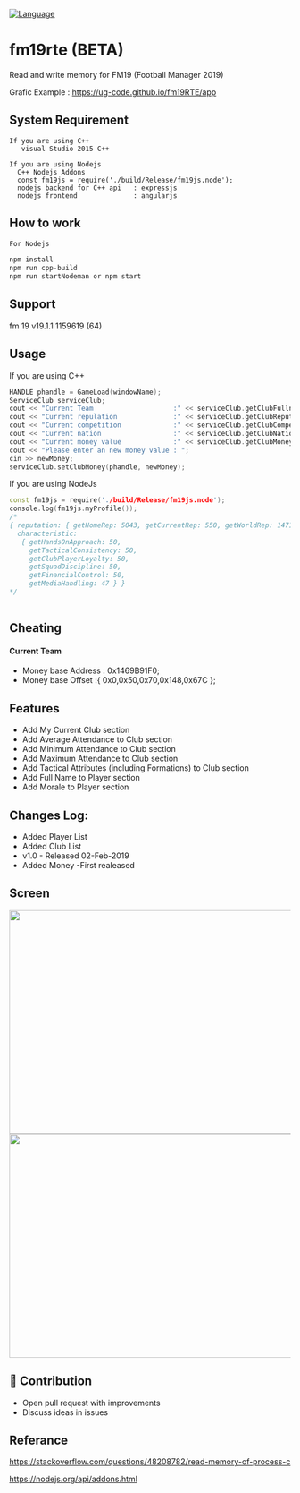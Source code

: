 
[![Language](https://img.shields.io/badge/language-C++-blue.svg)](https://isocpp.org/)

# fm19rte (BETA)

Read and write memory for FM19 (Football Manager 2019)

Grafic Example : https://ug-code.github.io/fm19RTE/app

## System Requirement
```
If you are using C++
   visual Studio 2015 C++

If you are using Nodejs
  C++ Nodejs Addons
  const fm19js = require('./build/Release/fm19js.node');
  nodejs backend for C++ api   : expressjs
  nodejs frontend              : angularjs
```

## How to work

```js
For Nodejs

npm install
npm run cpp-build
npm run startNodeman or npm start

```

## Support
fm 19 v19.1.1 1159619 (64)


## Usage

 If you are using C++
```c++
HANDLE phandle = GameLoad(windowName);
ServiceClub serviceClub;
cout << "Current Team                    :" << serviceClub.getClubFullname(phandle) << endl;
cout << "Current repulation              :" << serviceClub.getClubReputation(phandle) << endl;
cout << "Current competition             :" << serviceClub.getClubCompetition(phandle) << endl;
cout << "Current nation                  :" << serviceClub.getClubNation(phandle) << endl;
cout << "Current money value             :" << serviceClub.getClubMoney(phandle) << endl;
cout << "Please enter an new money value : ";
cin >> newMoney;
serviceClub.setClubMoney(phandle, newMoney);
```
If you are using NodeJs
```c++
const fm19js = require('./build/Release/fm19js.node');
console.log(fm19js.myProfile()); 
/*
{ reputation: { getHomeRep: 5043, getCurrentRep: 550, getWorldRep: 1471 },
  characteristic:
   { getHandsOnApproach: 50,
     getTacticalConsistency: 50,
     getClubPlayerLoyalty: 50,
     getSquadDiscipline: 50,
     getFinancialControl: 50,
     getMediaHandling: 47 } }
*/     
     


```


## Cheating
#### Current Team
- Money base Address : 0x1469B91F0;
- Money base Offset  :{ 0x0,0x50,0x70,0x148,0x67C };


## Features

  - Add My Current Club section
  - Add Average Attendance to Club section
  - Add Minimum Attendance to Club section
  - Add Maximum Attendance to Club section
  - Add Tactical Attributes (including Formations) to Club section
  - Add Full Name to Player section
  - Add Morale to Player section


##  Changes Log:
  - Added Player List
  - Added Club List
  - v1.0 - Released 02-Feb-2019 
  - Added Money
  -First realeased

## Screen 
<img src="https://raw.githubusercontent.com/ug-code/fm19RTE/master/cpp/Resource/basic.JPG?" width="800" height="400"/>
<img src="https://raw.githubusercontent.com/ug-code/fm19RTE/master/cpp/Resource/playerList.JPG?" width="800" height="400"/>

## 🙌 Contribution

- Open pull request with improvements
- Discuss ideas in issues

## Referance

https://stackoverflow.com/questions/48208782/read-memory-of-process-c

https://nodejs.org/api/addons.html


